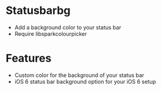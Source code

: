 # Statusbarbg
- Add a background color to your status bar
- Require libsparkcolourpicker
# Features
- Custom color for the background of your status bar 
- iOS 6 status bar background option for your iOS 6 setup

